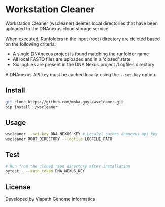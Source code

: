 # Workstation Cleaner

Workstation Cleaner (wscleaner) deletes local directories that have been uploaded to the DNAnexus cloud storage service.

When executed, Runfolders in the input (root) directory are deleted based on the following criteria:

* A single DNAnexus project is found matching the runfolder name
* All local FASTQ files are uploaded and in a 'closed' state
* Six logfiles are present in the DNA Nexus project /Logfiles directory

A DNAnexus API key must be cached locally using the `--set-key` option. 

## Install

```bash
git clone https://github.com/moka-guys/wscleaner.git
pip install ./wscleaner
```

## Usage

```bash
wscleaner --set-key DNA_NEXUS_KEY # Localyl caches dnanexus api key
wscleaner ROOT_DIRECTORY --logfile LOGFILE_PATH
```

## Test

```bash
# Run from the cloned repo directory after installation
pytest . --auth_token DNA_NEXUS_KEY
```

## License

Developed by Viapath Genome Informatics
